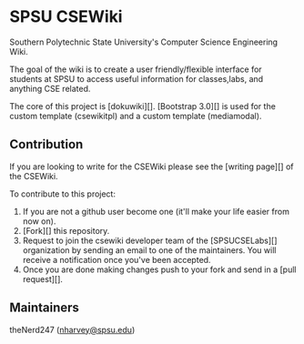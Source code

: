 SPSU CSEWiki
============
Southern Polytechnic State University's Computer Science Engineering Wiki. 

The goal of the wiki is to create a user friendly/flexible interface for
students at SPSU to access useful information for classes,labs, and anything
CSE related.

The core of this project is [dokuwiki][]. [Bootstrap 3.0][] is used for the
custom template (csewikitpl) and a custom template (mediamodal).

Contribution
------------
If you are looking to write for the CSEWiki please see the [writing page][] of
the CSEWiki.

To contribute to this project: 

1. If you are not a github user become one (it'll make your life easier from now
	 on).
2. [Fork][] this repository.
3. Request to join the csewiki developer team of the [SPSUCSELabs][]
	 organization by sending an email to one of the maintainers. You will receive
	 a notification once you've been accepted.
4. Once you are done making changes push to your fork and send in a [pull request][].

Maintainers
-----------
theNerd247 (nharvey@spsu.edu)


